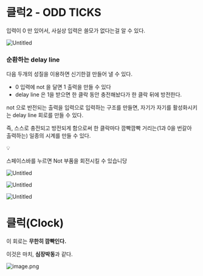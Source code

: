 # 클럭2 - ODD TICKS

입력이 0 만 있어서, 사실상 입력은 쓸모가 없다는걸 알 수 있다.

![Untitled](/images/3_클럭2_-_ODD_TICKS/Untitled.png)

### 순환하는 delay line

다음 두개의 성질을 이용하면 신기한걸 만들어 낼 수 있다.

- 0 입력에 not 을 달면 1 출력을 만들 수 있다
- delay line 은 1을 받으면 한 클락 동안 충전해놨다가 한 클락 뒤에 방전한다.

not 으로 반전되는 출력을 입력으로 입력하는 구조를 만들면, 자기가 자기를 활성화시키는 delay line 회로를 만들 수 있다.

즉, 스스로 충전되고 방전되게 함으로써 한 클락마다 깜빡깜빡 거리는(1과 0을 번갈아 출력하는) 일종의 시계를 만들 수 있다.


💡

스페이스바를 누르면 Not 부품을 회전시킬 수 있습니당



![Untitled](/images/3_클럭2_-_ODD_TICKS/Untitled_1.png)

![Untitled](/images/3_클럭2_-_ODD_TICKS/Untitled_2.png)

![Untitled](/images/3_클럭2_-_ODD_TICKS/Untitled_3.png)

# 클럭(Clock)

이 회로는 **무한히 깜빡인다.**

이것은 마치, **심장박동**과 같다.

![image.png](/images/3_클럭2_-_ODD_TICKS/image.png)